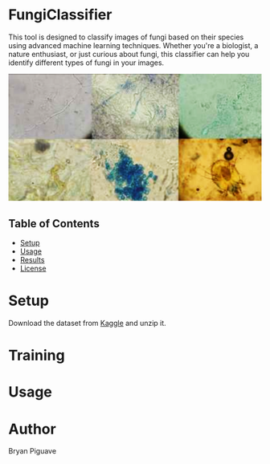# FungiClassifier

This tool is designed to classify images of fungi based on their species using advanced machine learning techniques. Whether you're a biologist, a nature enthusiast, or just curious about fungi, this classifier can help you identify different types of fungi in your images.


![image dataset](dataset-cover.png)

## Table of Contents

- [Setup](#setup)
- [Usage](#usage)
- [Results](#results)
- [License](#license)

# Setup

Download the dataset from [Kaggle](https://www.kaggle.com/datasets/anshtanwar/microscopic-fungi-images) and unzip it.

# Training 

# Usage




# Author 
Bryan Piguave
